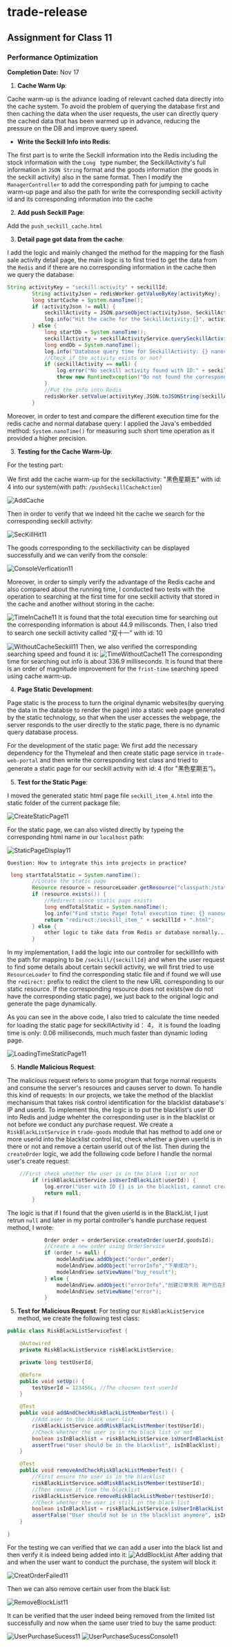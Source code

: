 # trade-release

## Assignment for Class 11

### Performance Optimization 

**Completion Date:** Nov 17

1. **Cache Warm Up**:

Cache warm-up is the advance loading of relevant cached data directly into the cache system. To avoid the problem of querying the database first and then caching the data when the user requests, the user can directly query the cached data that has been warmed up in advance, reducing the pressure on the DB and improve query speed. 
  
   - **Write the Seckill Info into Redis**: 

   The first part is to write the Seckill information into the Redis including the stock information with the `Long ` type number, the SeckillActivity's full information in `JSON String` format and the goods information (the goods in the seckill activity) also in the same format. Then I modify the `ManagerController` to add the corresponding path for jumping to cache warm-up page and also the path for write the corresponding seckill activity id and its corresponding information into the cache


2. **Add push Seckill Page**:

Add the `push_seckill_cache.html`

3. **Detail page got data from the cache**:

I add the logic and mainly changed the method for the mapping for the flash sale activity detail page, the main logic is to first tried to get the data from the `Redis` and if there are no corresponding information in the cache then we query the database:

```java
String activityKey = "seckill:activity" + seckillId;
        String activityJson = redisWorker.getValueByKey(activityKey);
        long startCache = System.nanoTime();
        if (activityJson != null) {
            seckillActivity = JSON.parseObject(activityJson, SeckillActivity.class);
            log.info("Hit the cache for the SeckillActivity:{}", activityJson);
        } else {
            long startDb = System.nanoTime();
            seckillActivity = seckillActivityService.querySeckillActivityById(seckillId);
            long endDb = System.nanoTime();
            log.info("Database query time for SeckillActivity: {} nanoseconds",(endDb - startDb));
            //Check if the activity exists or not?
            if (seckillActivity == null) {
                log.error("No seckill activity found with ID:" + seckillId);
                throw new RuntimeException("Do not found the corresponding seckillInfo");
            }
            //Put the info into Redis
            redisWorker.setValue(activityKey,JSON.toJSONString(seckillActivity));
        }
```
Moreover, in order to test and compare the different execution time for the redis cache and normal database query: I applied the Java's embedded method: `System.nanoTime()` for measuring such short time operation as it provided a higher precision. 


3. **Testing for the Cache Warm-Up**:

For the testing part: 

We first add the cache warm-up for the seckillactivity: "黑色星期五“ with id: 4 into our system(with path: `/pushSeckillCacheAction`)

![AddCache](Images/AddCache11.png)

Then in order to verify that we indeed hit the cache we search for the corresponding seckill activity:

![SecKillHit11](Images/SecKillHit11.png)

The goods corresponding to the seckillactivity can be displayed successfully and we can verify from the console:

![ConsoleVerfication11](Images/ConsoleVerification111.png)

Moreover, in order to simply verify the advantage of the Redis cache and also compared about the running time, I conducted two tests with the operation to searching at the first time for one seckill activity that stored in the cache and another without storing in the cache:

![TimeInCache11](Images/TimeInCache11.png)
It is found that the total execution time for searching out the corresponding information is about 44.9 millisconds. Then, I also tried to search one seckill activity called "双十一” with id: 10

![WithoutCacheSeckill11](Images/WithoutCacheSeckill11.png)
Then, we also verified the corresponding searching speed and found it is:
![TimeWithoutCache11](Images/TimeWithoutCache11.png)
The corresponding time for searching out info is about 336.9 milliseconds. It is found that there is an order of magnitude improvement for the `frist-time` searching speed using cache warm-up. 

4. **Page Static Development**:

Page static is the process to turn the original dynamic websites(by querying the data in the databse to render the page) into a static web page generated by the static technology, so that when the user accesses the webpage, the server responds to the user directly to the static page, there is no dynamic query database process. 

For the development of the static page: 
We first add the necessary dependency for the Thymeleaf and then create static page service in `trade-web-portal` and then write the corresponding test class and tried to generate a static page for our seckill activity with id: 4 (for "黑色星期五“)。

5. **Test for the Static Page**:

I moved the generated static html page file `seckill_item_4.html` into the static folder of the current package file:

![CreateStaticPage11](Images/creatStaticPageTest11.png)

For the static page, we can also viisted directly by typeing the corresponding html name in our `localhost` path:

![StaticPageDisplay11](Images/StaticPageDisplay11.png)

`Question: How to integrate this into projects in practice?`

```java
 long startTotalStatic = System.nanoTime();
        //Locate the static page
        Resource resource = resourceLoader.getResource("classpath:/static/seckill_item_" + seckillId + ".html");
        if (resource.exists()) {
            //Redirect since static page exists
            long endTotalStatic = System.nanoTime();
            log.info("Find static Page! Total execution time: {} nanoseconds", (endTotalStatic - startTotalStatic));
            return "redirect:/seckill_item_" + seckillId + ".html";
        } else {
            other logic to take data from Redis or database normally...
        }

```

In my implementation, I add the logic into our controller for seckillInfo with the path for mapping to be `/seckill/{seckillId}` and when the user request to find some details about certain seckill activity, we will first tried to use `ResourceLoader` to find the corresponding static file and if found we will use the `redirect:` prefix to redict the client to the new URL corresponding to our static resource. If the corresponding resource does not exists(we do not have the corresponding static page), we just back to the original logic and generate the page dynamically. 

As you can see in the above code, I also tried to calculate the time needed for loading the static page for seckillActivity id： 4， it is found the loading time is only: 0.06 milliseconds, much much faster than dynamic loding page. 

![LoadingTimeStaticPage11](Images/LoadingTimeStaticPage11.png)

5. **Handle Malicious Request**:

The malicious request refers to some program that forge normal requests and consume the server's resources and causes server to down. To handle this kind of requests: In our projects, we take the method of the blacklist mechanisum that takes risk control identification for the blacklist database's IP and userId. To implement this, the logic is to put the blacklist's user ID into Redis and judge whehter the corresponding user is in the blacklist or not before we conduct any purchase request. We create a `RiskBlackListService` in `trade-goods` module that has method to add one or more userId into the blacklist control list, check whether a given userId is in there or not and remove a certain userId out of the list. Then during the `createOrder` logic, we add the following code before I handle the normal user's create request:

```java
    //First check whether the user is in the black list or not
        if (riskBlackListService.isUserInBlackList(userId)) {
            log.error("User with ID {} is in the blacklist, cannot create order", userId);
            return null;
        }
```
The logic is that if I found that the given userId is in the BlackList, I just retrun `null` and later in my portal controller's handle purchase request method, I wrote:
```java
            Order order = orderService.createOrder(userId,goodsId);
            //Create a new order using OrderService
            if (order != null) {
                modelAndView.addObject("order",order);
                modelAndView.addObject("errorInfo","下单成功");
                modelAndView.setViewName("buy_result");
            } else {
                modelAndView.addObject("errorInfo","创建订单失败 用户已在黑名单中");
                modelAndView.setViewName("error");
            }
```

5. **Test for Malicious Request**:
For testing our `RiskBlackListService` method, we create the following test class: 
```java
public class RiskBlackListServiceTest {

    @Autowired
    private RiskBlackListService riskBlackListService;

    private long testUserId;

    @Before
    public void setUp() {
        testUserId = 123456L; //The choosen test userId
    }

    @Test
    public void addAndCheckRiskBlackListMemberTest() {
        //Add user to the black user list
        riskBlackListService.addRiskBlackListMember(testUserId);
        //Check whether the user is in the black list or not
        boolean isInBlacklist = riskBlackListService.isUserInBlackList(testUserId);
        assertTrue("User should be in the blacklist", isInBlacklist);
    }

    @Test
    public void removeAndCheckRiskBlackListMemberTest() {
        //First ensure the user is in the blacklist
        riskBlackListService.addRiskBlackListMember(testUserId);
        //Then remove it from the blacklist
        riskBlackListService.removeRiskBlackListMember(testUserId);
        //Check whether the user is still in the black list
        boolean isInBlacklist = riskBlackListService.isUserInBlackList(testUserId);
        assertFalse("User should not be in the blacklist anymore", isInBlacklist);
    }

}
```

For the testing we can verified that we can add a user into the black list and then verify it is indeed being added into it:
![AddBlockList](Images/AddBlackListUser11.png)
After adding that and when the user want to conduct the purchase, the system will block it:

![CreatOrderFailed11](Images/CreatOrderFailed11.png)

Then we can also remove certain user from the black list:

![RemoveBlockList11](Images/RemoveBlockList11.png)

It can be verified that the user indeed being removed from the limited list successfully and now when the same user tried to buy the same product:

![UserPurchaseSucess11](Images/UserPurchaseSuccess11.png)
![UserPurchaseSucessConsole11](Images/UserPurcahseSucessConsole.png)
